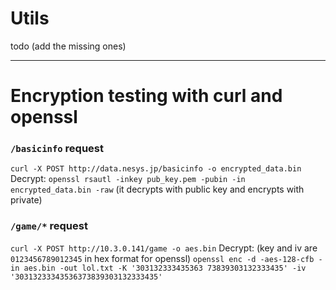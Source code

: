# Utils

todo (add the missing ones)

---

# Encryption testing with curl and openssl
### `/basicinfo` request
`curl -X POST http://data.nesys.jp/basicinfo -o encrypted_data.bin`
Decrypt:
`openssl rsautl -inkey pub_key.pem -pubin -in encrypted_data.bin -raw`
(it decrypts with public key and encrypts with private)

### `/game/*` request
`curl -X POST http://10.3.0.141/game -o aes.bin`
Decrypt:
(key and iv are `0123456789012345` in hex format for openssl)
`openssl enc -d -aes-128-cfb -in aes.bin -out lol.txt -K '303132333435363
73839303132333435' -iv '30313233343536373839303132333435'`
